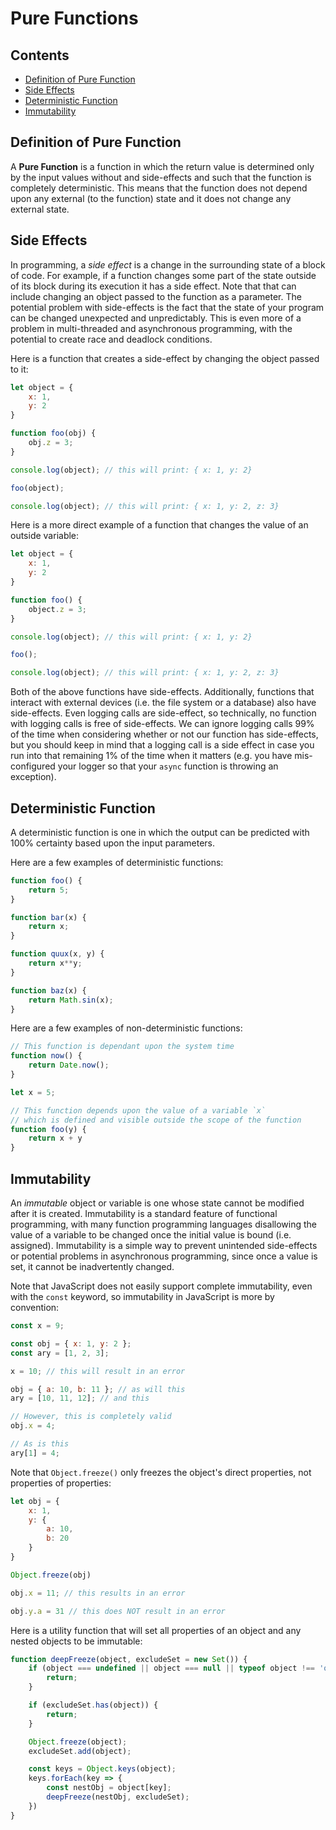 # Pure Functions

## Contents
- [Definition of Pure Function](#section1)
- [Side Effects](#section2)
- [Deterministic Function](#section3)
- [Immutability](#section4)


<div id="section1"/>

## Definition of Pure Function

A **Pure Function** is a function in which the return value is determined only by the input values without and side-effects and such that the function is completely deterministic. This means that the function does not depend upon any external (to the function) state and it does not change any external state.

<div id="section2"/>

## Side Effects

In programming, a *side effect* is a change in the surrounding state of a block of code. For example, if a function changes some part of the state outside of its block during its execution it has a side effect. Note that that can include changing an object passed to the function as a parameter. The potential problem with side-effects is the fact that the state of your program can be changed unexpected and unpredictably. This is even more of a problem in multi-threaded and asynchronous programming, with the potential to create race and deadlock conditions.

Here is a function that creates a side-effect by changing the object passed to it:
```js
let object = {
	x: 1,
	y: 2
}

function foo(obj) {
	obj.z = 3;
}

console.log(object); // this will print: { x: 1, y: 2}

foo(object);

console.log(object); // this will print: { x: 1, y: 2, z: 3}
```

Here is a more direct example of a function that changes the value of an outside variable:
```js
let object = {
	x: 1,
	y: 2
}

function foo() {
	object.z = 3;
}

console.log(object); // this will print: { x: 1, y: 2}

foo();

console.log(object); // this will print: { x: 1, y: 2, z: 3}
```

Both of the above functions have side-effects. Additionally, functions that interact with external devices (i.e. the file system or a database) also have side-effects. Even logging calls are side-effect, so technically, no function with logging calls is free of side-effects. We can ignore logging calls 99% of the time when considering whether or not our function has side-effects, but you should keep in mind that a logging call is a side effect in case you run into that remaining 1% of the time when it matters (e.g. you have mis-configured your logger so that your `async` function is throwing an exception).


<div id="section3"/>

## Deterministic Function

A deterministic function is one in which the output can be predicted with 100% certainty based upon the input parameters.

Here are a few examples of deterministic functions:
```js
function foo() {
    return 5;
}

function bar(x) {
    return x;
}

function quux(x, y) {
    return x**y;
}

function baz(x) {
    return Math.sin(x);
}
```

Here are a few examples of non-deterministic functions:
```js
// This function is dependant upon the system time
function now() {
    return Date.now();
}

let x = 5;

// This function depends upon the value of a variable `x`
// which is defined and visible outside the scope of the function
function foo(y) {
    return x + y
}
```

<div id="section4"/>

## Immutability

An *immutable* object or variable is one whose state cannot be modified after it is created. Immutability is a standard feature of functional programming, with many function programming languages disallowing the value of a variable to be changed once the initial value is bound (i.e. assigned). Immutability is a simple way to prevent unintended side-effects or potential problems in asynchronous programming, since once a value is set, it cannot be inadvertently changed.

Note that JavaScript does not easily support complete immutability, even with the `const` keyword, so immutability in JavaScript is more by convention:
```js
const x = 9;

const obj = { x: 1, y: 2 };
const ary = [1, 2, 3];

x = 10; // this will result in an error

obj = { a: 10, b: 11 }; // as will this
ary = [10, 11, 12]; // and this

// However, this is completely valid
obj.x = 4;

// As is this
ary[1] = 4;
```

Note that `Object.freeze()` only freezes the object's direct properties, not properties of properties:
```js
let obj = {
    x: 1,
    y: {
        a: 10,
        b: 20
    }
}

Object.freeze(obj)

obj.x = 11; // this results in an error

obj.y.a = 31 // this does NOT result in an error
```

Here is a utility function that will set all properties of an object and any nested objects to be immutable:
```js
function deepFreeze(object, excludeSet = new Set()) {
    if (object === undefined || object === null || typeof object !== 'object') {
        return;
    }

    if (excludeSet.has(object)) {
        return;
    }

    Object.freeze(object);
    excludeSet.add(object);

    const keys = Object.keys(object);
    keys.forEach(key => {
        const nestObj = object[key];
        deepFreeze(nestObj, excludeSet);
    })
}
```


